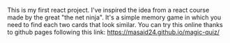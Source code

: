This is my first react project.
I've inspired the idea from a react course made by the great "the net ninja".
It's a simple memory game in which you need to find each two cards that look similar.
You can try this online thanks to github pages following this link: https://masaid24.github.io/magic-quiz/